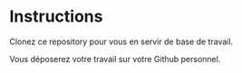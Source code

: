 # Instructions

Clonez ce repository pour vous en servir de base de travail.

Vous déposerez votre travail sur votre Github personnel.
